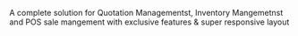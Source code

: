 A complete solution for Quotation Managementst, Inventory Mangemetnst and POS sale mangement  with exclusive features & super responsive layout
